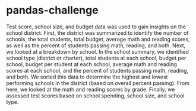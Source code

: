# pandas-challenge
Test score, school size, and budget data was used to gain insights on the school district. First, the district was summarized to identify the number of schools, the total students, total budget, average math and reading scores, as well as the percent of students passing math, reading, and both. Next, we looked at a breakdown by school. In the school summary, we identified school type (district or charter), total students at each school, budget per school, budget per student at each school, average math and reading scores at each school, and the percent of students passing math, reading, and both. We sorted this data to determine the highest and lowest performing schools in the district (based on overall percent passing). From here, we looked at the math and reading scores by grade. Finally, we assessed test scores based on school spending, school size, and school type.
